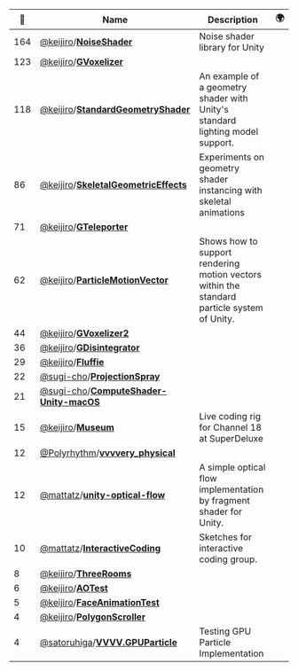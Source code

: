 |:star2: | Name | Description | 🌍|
|---|---|---|---|
|164|[@keijiro](https://github.com/keijiro)/[**NoiseShader**](https://github.com/keijiro/NoiseShader)|Noise shader library for Unity||
|123|[@keijiro](https://github.com/keijiro)/[**GVoxelizer**](https://github.com/keijiro/GVoxelizer)|||
|118|[@keijiro](https://github.com/keijiro)/[**StandardGeometryShader**](https://github.com/keijiro/StandardGeometryShader)|An example of a geometry shader with Unity's standard lighting model support.||
|86|[@keijiro](https://github.com/keijiro)/[**SkeletalGeometricEffects**](https://github.com/keijiro/SkeletalGeometricEffects)|Experiments on geometry shader instancing with skeletal animations||
|71|[@keijiro](https://github.com/keijiro)/[**GTeleporter**](https://github.com/keijiro/GTeleporter)|||
|62|[@keijiro](https://github.com/keijiro)/[**ParticleMotionVector**](https://github.com/keijiro/ParticleMotionVector)|Shows how to support rendering motion vectors within the standard particle system of Unity.||
|44|[@keijiro](https://github.com/keijiro)/[**GVoxelizer2**](https://github.com/keijiro/GVoxelizer2)|||
|36|[@keijiro](https://github.com/keijiro)/[**GDisintegrator**](https://github.com/keijiro/GDisintegrator)|||
|29|[@keijiro](https://github.com/keijiro)/[**Fluffie**](https://github.com/keijiro/Fluffie)|||
|22|[@sugi-cho](https://github.com/sugi-cho)/[**ProjectionSpray**](https://github.com/sugi-cho/ProjectionSpray)|||
|21|[@sugi-cho](https://github.com/sugi-cho)/[**ComputeShader-Unity-macOS**](https://github.com/sugi-cho/ComputeShader-Unity-macOS)|||
|15|[@keijiro](https://github.com/keijiro)/[**Museum**](https://github.com/keijiro/Museum)|Live coding rig for Channel 18 at SuperDeluxe||
|12|[@Polyrhythm](https://github.com/Polyrhythm)/[**vvvvery_physical**](https://github.com/Polyrhythm/vvvvery_physical)|||
|12|[@mattatz](https://github.com/mattatz)/[**unity-optical-flow**](https://github.com/mattatz/unity-optical-flow)|A simple optical flow implementation by fragment shader for Unity.||
|10|[@mattatz](https://github.com/mattatz)/[**InteractiveCoding**](https://github.com/mattatz/InteractiveCoding)|Sketches for interactive coding group.||
|8|[@keijiro](https://github.com/keijiro)/[**ThreeRooms**](https://github.com/keijiro/ThreeRooms)|||
|6|[@keijiro](https://github.com/keijiro)/[**AOTest**](https://github.com/keijiro/AOTest)|||
|5|[@keijiro](https://github.com/keijiro)/[**FaceAnimationTest**](https://github.com/keijiro/FaceAnimationTest)|||
|4|[@keijiro](https://github.com/keijiro)/[**PolygonScroller**](https://github.com/keijiro/PolygonScroller)|||
|4|[@satoruhiga](https://github.com/satoruhiga)/[**VVVV.GPUParticle**](https://github.com/satoruhiga/VVVV.GPUParticle)|Testing GPU Particle Implementation||

